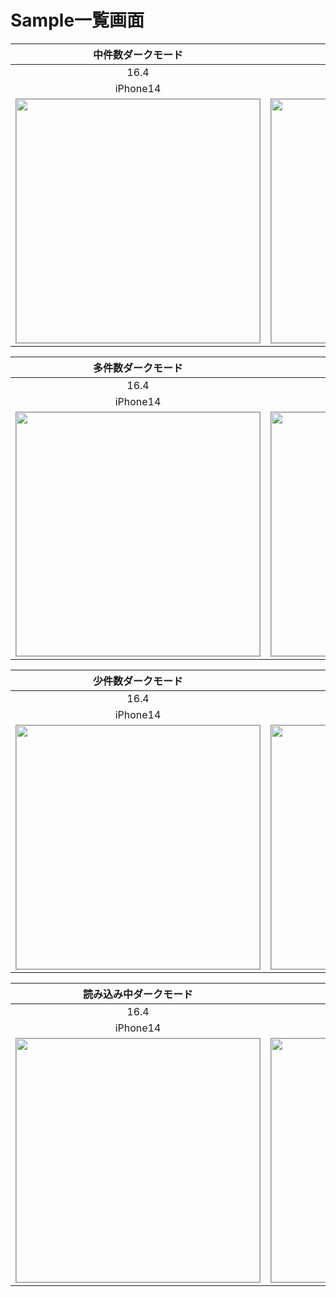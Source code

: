 # Sample一覧画面

|中件数ダークモード|中件数ライトモード|
|:---:|:---:|
|16.4|16.4|
|iPhone14|iPhone14|
|<img src='../TestSnapshot/ReferenceImages_64/Sample一覧画面/testSampleListView_中件数_ダークモード_iPhone_16_4_390x844@3x.png' width='390' style='border: 1px solid #999' />|<img src='../TestSnapshot/ReferenceImages_64/Sample一覧画面/testSampleListView_中件数_ライトモード_iPhone_16_4_390x844@3x.png' width='390' style='border: 1px solid #999' />|

|多件数ダークモード|多件数ライトモード|
|:---:|:---:|
|16.4|16.4|
|iPhone14|iPhone14|
|<img src='../TestSnapshot/ReferenceImages_64/Sample一覧画面/testSampleListView_多件数_ダークモード_iPhone_16_4_390x844@3x.png' width='390' style='border: 1px solid #999' />|<img src='../TestSnapshot/ReferenceImages_64/Sample一覧画面/testSampleListView_多件数_ライトモード_iPhone_16_4_390x844@3x.png' width='390' style='border: 1px solid #999' />|

|少件数ダークモード|少件数ライトモード|
|:---:|:---:|
|16.4|16.4|
|iPhone14|iPhone14|
|<img src='../TestSnapshot/ReferenceImages_64/Sample一覧画面/testSampleListView_少件数_ダークモード_iPhone_16_4_390x844@3x.png' width='390' style='border: 1px solid #999' />|<img src='../TestSnapshot/ReferenceImages_64/Sample一覧画面/testSampleListView_少件数_ライトモード_iPhone_16_4_390x844@3x.png' width='390' style='border: 1px solid #999' />|

|読み込み中ダークモード|読み込み中ライトモード|
|:---:|:---:|
|16.4|16.4|
|iPhone14|iPhone14|
|<img src='../TestSnapshot/ReferenceImages_64/Sample一覧画面/testSampleListView_読み込み中_ダークモード_iPhone_16_4_390x844@3x.png' width='390' style='border: 1px solid #999' />|<img src='../TestSnapshot/ReferenceImages_64/Sample一覧画面/testSampleListView_読み込み中_ライトモード_iPhone_16_4_390x844@3x.png' width='390' style='border: 1px solid #999' />|


